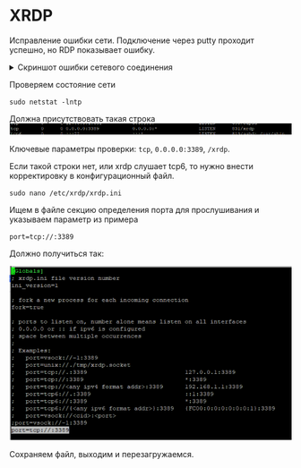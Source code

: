 # XRDP

Исправление ошибки сети. Подключение через putty проходит успешно, но RDP показывает ошибку.

<details>
<summary>Скриншот ошибки сетевого соединения</summary>

![Alt text](images/ubuntu-xrdp-error.png)

</details>

Проверяем состояние сети
```
sudo netstat -lntp
```

Должна присутствовать такая строка
![Alt text](images/ubuntu-xrdp-listen-tcp.png)

Ключевые параметры проверки: `tcp`, `0.0.0.0:3389`, `/xrdp`.

Если такой строки нет, или xrdp слушает tcp6, то нужно внести корректировку в конфигурационный файл.

```
sudo nano /etc/xrdp/xrdp.ini
```

Ищем в файле секцию определения порта для прослушивания и указываем параметр из примера
```
port=tcp://:3389
```

Должно получиться так:

![xrdp.ini](images/ubuntu-xrdp-ini.png)

Сохраняем файл, выходим и перезагружаемся.